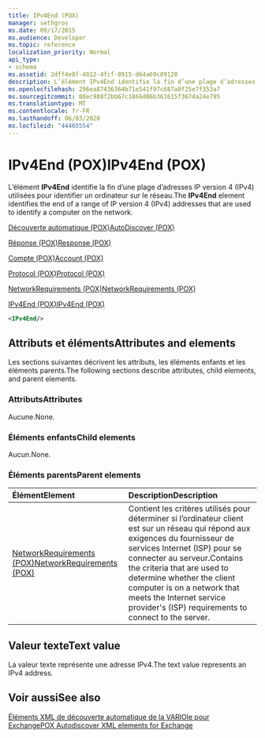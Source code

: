 ```yaml
---
title: IPv4End (POX)
manager: sethgros
ms.date: 09/17/2015
ms.audience: Developer
ms.topic: reference
localization_priority: Normal
api_type:
- schema
ms.assetid: 2dff4e8f-4812-4fcf-8915-d64a69c89120
description: L’élément IPv4End identifie la fin d’une plage d’adresses IP version 4 (IPv4) utilisées pour identifier un ordinateur sur le réseau.
ms.openlocfilehash: 296ea87436364b71e541f97c687a8f25e7f353a7
ms.sourcegitcommit: 88ec988f2bb67c1866d06b361615f3674a24e795
ms.translationtype: MT
ms.contentlocale: fr-FR
ms.lasthandoff: 06/03/2020
ms.locfileid: "44465554"
---
```

# <a name="ipv4end-pox"></a><span data-ttu-id="6241c-103">IPv4End (POX)</span><span class="sxs-lookup"><span data-stu-id="6241c-103">IPv4End (POX)</span></span>

<span data-ttu-id="6241c-104">L’élément **IPv4End** identifie la fin d’une plage d’adresses IP version 4 (IPv4) utilisées pour identifier un ordinateur sur le réseau.</span><span class="sxs-lookup"><span data-stu-id="6241c-104">The **IPv4End** element identifies the end of a range of IP version 4 (IPv4) addresses that are used to identify a computer on the network.</span></span> 
  
[<span data-ttu-id="6241c-105">Découverte automatique (POX)</span><span class="sxs-lookup"><span data-stu-id="6241c-105">AutoDiscover (POX)</span></span>](autodiscover-pox.md)
  
[<span data-ttu-id="6241c-106">Réponse (POX)</span><span class="sxs-lookup"><span data-stu-id="6241c-106">Response (POX)</span></span>](response-pox.md)
  
[<span data-ttu-id="6241c-107">Compte (POX)</span><span class="sxs-lookup"><span data-stu-id="6241c-107">Account (POX)</span></span>](account-pox.md)
  
[<span data-ttu-id="6241c-108">Protocol (POX)</span><span class="sxs-lookup"><span data-stu-id="6241c-108">Protocol (POX)</span></span>](protocol-pox.md)
  
[<span data-ttu-id="6241c-109">NetworkRequirements (POX)</span><span class="sxs-lookup"><span data-stu-id="6241c-109">NetworkRequirements (POX)</span></span>](networkrequirements-pox.md)
  
[<span data-ttu-id="6241c-110">IPv4End (POX)</span><span class="sxs-lookup"><span data-stu-id="6241c-110">IPv4End (POX)</span></span>](ipv4end-pox.md)
  
```xml
<IPv4End/>
```

## <a name="attributes-and-elements"></a><span data-ttu-id="6241c-111">Attributs et éléments</span><span class="sxs-lookup"><span data-stu-id="6241c-111">Attributes and elements</span></span>

<span data-ttu-id="6241c-112">Les sections suivantes décrivent les attributs, les éléments enfants et les éléments parents.</span><span class="sxs-lookup"><span data-stu-id="6241c-112">The following sections describe attributes, child elements, and parent elements.</span></span>
  
### <a name="attributes"></a><span data-ttu-id="6241c-113">Attributs</span><span class="sxs-lookup"><span data-stu-id="6241c-113">Attributes</span></span>

<span data-ttu-id="6241c-114">Aucune.</span><span class="sxs-lookup"><span data-stu-id="6241c-114">None.</span></span>
  
### <a name="child-elements"></a><span data-ttu-id="6241c-115">Éléments enfants</span><span class="sxs-lookup"><span data-stu-id="6241c-115">Child elements</span></span>

<span data-ttu-id="6241c-116">Aucun.</span><span class="sxs-lookup"><span data-stu-id="6241c-116">None.</span></span>
  
### <a name="parent-elements"></a><span data-ttu-id="6241c-117">Éléments parents</span><span class="sxs-lookup"><span data-stu-id="6241c-117">Parent elements</span></span>

|<span data-ttu-id="6241c-118">**Élément**</span><span class="sxs-lookup"><span data-stu-id="6241c-118">**Element**</span></span>|<span data-ttu-id="6241c-119">**Description**</span><span class="sxs-lookup"><span data-stu-id="6241c-119">**Description**</span></span>|
|:-----|:-----|
|[<span data-ttu-id="6241c-120">NetworkRequirements (POX)</span><span class="sxs-lookup"><span data-stu-id="6241c-120">NetworkRequirements (POX)</span></span>](networkrequirements-pox.md) <br/> |<span data-ttu-id="6241c-121">Contient les critères utilisés pour déterminer si l’ordinateur client est sur un réseau qui répond aux exigences du fournisseur de services Internet (ISP) pour se connecter au serveur.</span><span class="sxs-lookup"><span data-stu-id="6241c-121">Contains the criteria that are used to determine whether the client computer is on a network that meets the Internet service provider's (ISP) requirements to connect to the server.</span></span>  <br/> |
   
## <a name="text-value"></a><span data-ttu-id="6241c-122">Valeur texte</span><span class="sxs-lookup"><span data-stu-id="6241c-122">Text value</span></span>

<span data-ttu-id="6241c-123">La valeur texte représente une adresse IPv4.</span><span class="sxs-lookup"><span data-stu-id="6241c-123">The text value represents an IPv4 address.</span></span>
  
## <a name="see-also"></a><span data-ttu-id="6241c-124">Voir aussi</span><span class="sxs-lookup"><span data-stu-id="6241c-124">See also</span></span>



[<span data-ttu-id="6241c-125">Éléments XML de découverte automatique de la VARIOle pour Exchange</span><span class="sxs-lookup"><span data-stu-id="6241c-125">POX Autodiscover XML elements for Exchange</span></span>](pox-autodiscover-xml-elements-for-exchange.md)

